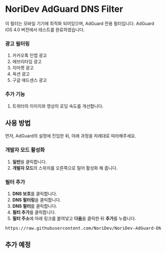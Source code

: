 # NoriDev AdGuard DNS Filter
이 필터는 모바일 기기에 최적화 되어있으며, AdGuard 전용 필터입니다.
AdGuard iOS 4.0 버전에서 테스트를 완료하였습니다.

### 광고 필터링
1. 카카오톡 인앱 광고
2. 에브리타임 광고
3. 지마켓 광고
4. 옥션 광고
5. 구글 애드센스 광고

### 추가 기능
1. 트위터의 이미지와 영상의 로딩 속도를 개선합니다.

## 사용 방법
먼저, AdGuard의 설정에 진입한 뒤, 아래 과정을 차례대로 따라해주세요.

### 개발자 모드 활성화
1. **일반**을 클릭합니다.
2. **개발자 모드**의 스위치를 오른쪽으로 밀어 활성화 해 줍니다.

### 필터 추가
1. **DNS 보호**를 클릭합니다.
2. **DNS 필터링**을 클릭합니다.
3. **DNS 필터**를 클릭합니다.
4. **필터 추가**를 클릭합니다.
5. **필터 주소**에 아래 링크를 붙여넣고 **다음**을 클릭한 뒤 **추가**를 누릅니다.
<pre>https://raw.githubusercontent.com/NoriDev/NoriDev-AdGuard-DNS-Filter/master/filter/filter.txt</pre>

## 추가 예정
